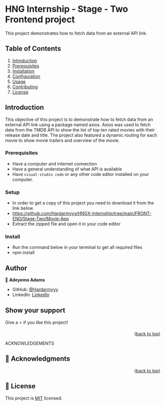 # HNG Internship - Stage - Two Frontend project

This project demonstrates how to fetch data from an external API link.

## Table of Contents

1. [Introduction](#introduction)
2. [Prerequisites](#prerequisites)
3. [Installation](#installation)
4. [Configuration](#configuration)
5. [Usage](#usage)
6. [Contributing](#contributing)
7. [License](#license)

## Introduction

This objective of this project is to demonstrate how to fetch data from an external API link using a package named axios. Axios was used to fetch data from the TMDB API to show the list of top ten rated movies with their release date and title. The project also featured a dynamic routing for each movie to show movie trailers and overview of the movie. 

### Prerequisites
- Have a computer and internet connection
- Have a general understanding of what API is available
- Have `visual-studio code` or any other code editor installed on your computer.

### Setup
- In order to get a copy of this project you need to download it from the link below.
- <a> https://github.com/Hardarmyyy/HNGX-Internship/tree/main/FRONT-END/Stage-Two/Movie-App </a>
- Extract the zipped file and open it in your code editor

### Install
- Run the command below in your terminal to get all required files 
- npm install

## Author

👤 **Adeyemo Adams**

- GitHub: [@Hardarmyyy](https://github.com/Hardarmyyy)
- LinkedIn: [LinkedIn](https://www.linkedin.com/in/adams-adeyemo-0b7a55220)

## Show your support

Give a ⭐️ if you like this project!

<p align="right">(<a href="#readme-top">back to top</a>)</p>

ACKNOWLEDGEMENTS

## 🙏 Acknowledgments <a name="acknowledgements"></a> 

<p align="right">(<a href="#readme-top">back to top</a>)</p>

## 📝 License

This project is [MIT]() licensed.




